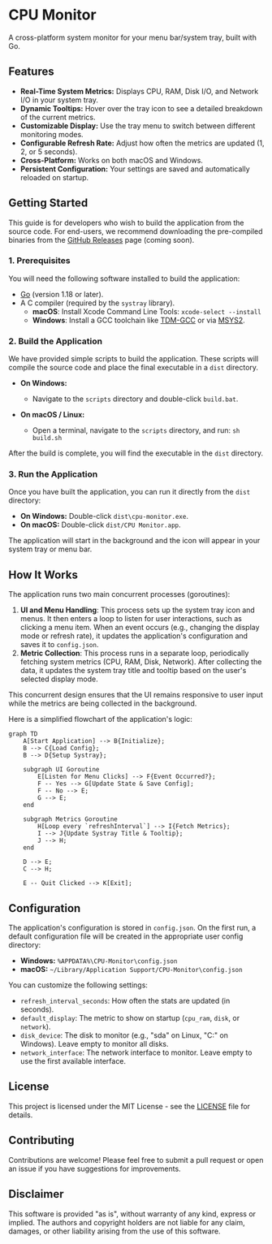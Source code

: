 # CPU Monitor

A cross-platform system monitor for your menu bar/system tray, built with Go.

## Features

-   **Real-Time System Metrics:** Displays CPU, RAM, Disk I/O, and Network I/O in your system tray.
-   **Dynamic Tooltips:** Hover over the tray icon to see a detailed breakdown of the current metrics.
-   **Customizable Display:** Use the tray menu to switch between different monitoring modes.
-   **Configurable Refresh Rate:** Adjust how often the metrics are updated (1, 2, or 5 seconds).
-   **Cross-Platform:** Works on both macOS and Windows.
-   **Persistent Configuration:** Your settings are saved and automatically reloaded on startup.

## Getting Started

This guide is for developers who wish to build the application from the source code. For end-users, we recommend downloading the pre-compiled binaries from the [GitHub Releases](https://github.com/your-username/your-repo/releases) page (coming soon).

### 1. Prerequisites

You will need the following software installed to build the application:

-   [Go](https://golang.org/dl/) (version 1.18 or later).
-   A C compiler (required by the `systray` library).
    -   **macOS**: Install Xcode Command Line Tools: `xcode-select --install`
    -   **Windows**: Install a GCC toolchain like [TDM-GCC](https://jmeubank.github.io/tdm-gcc/) or via [MSYS2](https://www.msys2.org/).

### 2. Build the Application

We have provided simple scripts to build the application. These scripts will compile the source code and place the final executable in a `dist` directory.

-   **On Windows:**
    -   Navigate to the `scripts` directory and double-click `build.bat`.

-   **On macOS / Linux:**
    -   Open a terminal, navigate to the `scripts` directory, and run: `sh build.sh`

After the build is complete, you will find the executable in the `dist` directory.

### 3. Run the Application

Once you have built the application, you can run it directly from the `dist` directory:

-   **On Windows:** Double-click `dist\cpu-monitor.exe`.
-   **On macOS:** Double-click `dist/CPU Monitor.app`.

The application will start in the background and the icon will appear in your system tray or menu bar.

## How It Works

The application runs two main concurrent processes (goroutines):

1.  **UI and Menu Handling**: This process sets up the system tray icon and menus. It then enters a loop to listen for user interactions, such as clicking a menu item. When an event occurs (e.g., changing the display mode or refresh rate), it updates the application's configuration and saves it to `config.json`.
2.  **Metric Collection**: This process runs in a separate loop, periodically fetching system metrics (CPU, RAM, Disk, Network). After collecting the data, it updates the system tray title and tooltip based on the user's selected display mode.

This concurrent design ensures that the UI remains responsive to user input while the metrics are being collected in the background.

Here is a simplified flowchart of the application's logic:

```mermaid
graph TD
    A[Start Application] --> B{Initialize};
    B --> C{Load Config};
    B --> D{Setup Systray};

    subgraph UI Goroutine
        E[Listen for Menu Clicks] --> F{Event Occurred?};
        F -- Yes --> G[Update State & Save Config];
        F -- No --> E;
        G --> E;
    end

    subgraph Metrics Goroutine
        H[Loop every `refreshInterval`] --> I{Fetch Metrics};
        I --> J{Update Systray Title & Tooltip};
        J --> H;
    end

    D --> E;
    C --> H;

    E -- Quit Clicked --> K[Exit];
```

## Configuration

The application's configuration is stored in `config.json`. On the first run, a default configuration file will be created in the appropriate user config directory:

-   **Windows:** `%APPDATA%\CPU-Monitor\config.json`
-   **macOS:** `~/Library/Application Support/CPU-Monitor\config.json`

You can customize the following settings:

-   `refresh_interval_seconds`: How often the stats are updated (in seconds).
-   `default_display`: The metric to show on startup (`cpu_ram`, `disk`, or `network`).
-   `disk_device`: The disk to monitor (e.g., "sda" on Linux, "C:" on Windows). Leave empty to monitor all disks.
-   `network_interface`: The network interface to monitor. Leave empty to use the first available interface.

## License

This project is licensed under the MIT License - see the [LICENSE](LICENSE) file for details.

## Contributing

Contributions are welcome! Please feel free to submit a pull request or open an issue if you have suggestions for improvements.

## Disclaimer

This software is provided "as is", without warranty of any kind, express or implied. The authors and copyright holders are not liable for any claim, damages, or other liability arising from the use of this software.